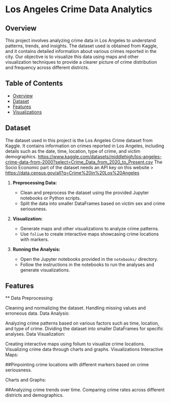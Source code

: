 # Los Angeles Crime Data Analytics

## Overview

This project involves analyzing crime data in Los Angeles to understand patterns, trends, and insights. The dataset used is obtained from Kaggle, and it contains detailed information about various crimes reported in the city. Our objective is to visualize this data using maps and other visualization techniques to provide a clearer picture of crime distribution and frequency across different districts.

## Table of Contents

- [Overview](#overview)
- [Dataset](#dataset)
- [Features](#features)
- [Visualizations](#visualizations)



## Dataset

The dataset used in this project is the Los Angeles Crime dataset from Kaggle. It contains information on crimes reported in Los Angeles, including details such as the date, time, location, type of crime, and victim demographics.
https://www.kaggle.com/datasets/middlehigh/los-angeles-crime-data-from-2000?select=Crime_Data_from_2020_to_Present.csv
The Socio Economic part of the dataset needs an API key on this website > 
https://data.census.gov/all?q=Crime%20in%20Los%20Angeles



1. **Preprocessing Data:**
    - Clean and preprocess the dataset using the provided Jupyter notebooks or Python scripts.
    - Split the data into smaller DataFrames based on victim sex and crime seriousness.

2. **Visualization:**
    - Generate maps and other visualizations to analyze crime patterns.
    - Use `folium` to create interactive maps showcasing crime locations with markers.

3. **Running the Analysis:**
    - Open the Jupyter notebooks provided in the `notebooks/` directory.
    - Follow the instructions in the notebooks to run the analyses and generate visualizations.

## Features

** Data Preprocessing:

Cleaning and normalizing the dataset.
Handling missing values and erroneous data.
Data Analysis:

Analyzing crime patterns based on various factors such as time, location, and type of crime.
Dividing the dataset into smaller DataFrames for specific analyses.
Data Visualization:

Creating interactive maps using folium to visualize crime locations.
Visualizing crime data through charts and graphs.
Visualizations
Interactive Maps:

##Pinpointing crime locations with different markers based on crime seriousness.

Charts and Graphs:

##Analyzing crime trends over time.
Comparing crime rates across different districts and demographics.

